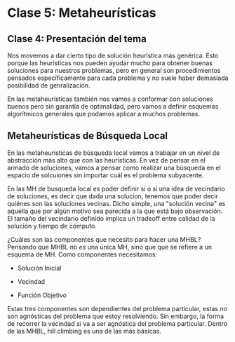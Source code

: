 # Clase 5: Metaheurísticas

## Clase 4: Presentación del tema

Nos movemos a dar cierto tipo de solución heurística más genérica. Esto porque las heurísticas nos pueden ayudar mucho para obtener buenas soluciones para nuestros problemas, pero en general son procedimientos pensados específicamente para cada problema y no suele haber demasiada posibilidad de genralización.

En las metaheurísticas también nos vamos a conformar con soluciones buenos pero sin garantía de optimalidad, pero vamos a definir esquemas algorítmicos generales que podamos aplicar a muchos problemas.

## Metaheurísticas de Búsqueda Local

En las metaheurísticas de búsqueda local vamos a trabajar en un nivel de abstracción más alto que con las heuristicas. En vez de pensar en el armado de soluciones, vamos a pensar como realizar una búsqueda en el espacio de solcuiones sin importar cuál es el problema subyacente.

En las MH de busqueda local es poder definir si o si una idea de vecindario de soluciones, es decir que dada una solucion, tenemos que poder decir quiénes son las soluciones vecinas. Dicho simple, una "solución vecina" es aquella que por algún motivo sea parecida a la que está bajo observación. El tamaño del vecindario definido implica un tradeoff entre calidad de la solución y tiempo de cómputo.

¿Cuáles son las componentes que necesito para hacer una MHBL? Pensando que MHBL no *es* una única MH, sino que que se refiere a un esquema de MH. Como componentes necesitamos:

- Solución Inicial

- Vecindad

- Función Objetivo

Estas tres componentes son dependientes del problema particular, estas *no* son agnósticas del problema que estoy resolviendo. Sin embargo, la forma de recorrer la vecindad *si* va a ser agnóstica del problema particular. Dentro de las MHBL, hill climbing es una de las más básicas.
